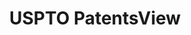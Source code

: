---
layout: default
bigquery: https://console.cloud.google.com/bigquery?p=patents-public-data&d=patentsview&page=dataset
citation: Attribution should be given to PatentsView for use, distribution, or derivative
  works.
code: https://github.com/CSSIP-AIR/PatentsView-Code-Snippets/
contributors:
- USPTO
cost: None
description: 'PatentsView includes US patent data including raw data (summaries, applications,
  pregrant applications), disambugations of inventors and assignees, and inventor
  gender estimates.  Also foreign priority data, # of figures and sheets, and government
  interest statements.'
documentation: https://patentsview.org/query/builder-faqs
last_edit: Wed, 11 Oct 2023 03:01:59 GMT
location: https://patentsview.org/
maintained_by: USPTO
open_access: 'TRUE'
record_creation_timestamp: 12/2/2020 17:20:46
related_publications: http://dx.doi.org/10.2139/ssrn.3868599
schema_fields:
- citation_id
- state_fips
- f102_date
- classification_status
- name_last
- lapse_of_patent
- disamb_assignee_id_20181127
- assignee_id
- mainclass_id
- rawlocation_id
- attribution_status
- designation
- male_flag
- subclass
- disamb_inventor_id_20171003
- disamb_assignee_id_20190312
- section
- disamb_inventor_id_20180528
- subcategory_id
- deceased
- length
- latitude
- uuid
- disclaimer_date
- city
- type
- category
- sector_title
- rule_47
- patent_id
- disamb_inventor_id_20200331
- disamb_inventor_id_20170307
- action_date
- disamb_assignee_id_20190820
- fname
- disamb_inventor_id_20181127
- filename
- id
- num_claims
- f371_date
- subsection_id
- reldocno
- num_figures
- disamb_assignee_id_20191008
- disamb_assignee_id_20200331
- rawinventor_id
- term_grant
- disamb_assignee_id_20191231
- publication_number
- abstract
- level_one
- _371_date
- main_group
- disamb_assignee_id_20200929
- gi_statement
- longitude
- subgroup
- disamb_inventor_id_20190820
- classification_value
- subclass_id
- sequence
- date
- organization_id
- doc_type
- disamb_inventor_id_20170808
- contract_award_number
- num_sheets
- disamb_assignee_id_20200630
- county
- ipc_version_indicator
- disamb_inventor_id_20171226
- symbol_position
- inventor_id
- number
- field_title
- state
- level_two
- series_code
- subgroup_id
- field_id
- location_id
- lname
- disamb_inventor_id_20190312
- county_fips
- group_id
- disamb_inventor_id_20200630
- section_id
- term_extension
- num
- relkind
- organization
- latlong
- exemplary
- rawassignee_id
- country_transformed
- role
- country
- disamb_inventor_id_20201229
- male
- name
- classification_data_source
- disamb_inventor_id_20191231
- applicant_type
- dependent
- group
- application_id
- status
- withdrawn
- name_first
- rel_id
- text
- kind
- classification_level
- term_disclaimer
- disamb_inventor_id_20191008
- category_id
- latin_name
- disamb_inventor_id_20200929
- variety
- lawyer_id
- _102_date
- ipc_class
- doctype
- title
- level_three
shortname: patentsview
tags:
- disambiguation
- United States
- gender
terms_of_use: Creative Commons Attribution 4.0 International License.
timeframe: 1963-1999
title: USPTO PatentsView
uuid: cf1780b1-e265-4e49-8d1d-83b9cfe0fd9a
versioning: 'FALSE'
---